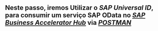 ## Neste passo, iremos Utilizar o *SAP Universal ID*, para consumir um serviço SAP OData no *[SAP Business Accelerator Hub](https://api.sap.com/)* via *[POSTMAN](https://www.postman.com/downloads/)*